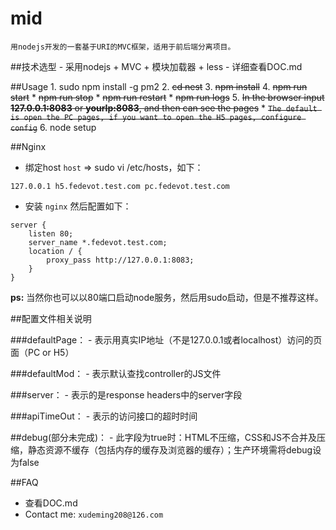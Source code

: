 # mid
	用nodejs开发的一套基于URI的MVC框架，适用于前后端分离项目。

##技术选型
	- 采用nodejs + MVC + 模块加载器 + less
	- 详细查看DOC.md


##Usage
	1. sudo npm install -g pm2
	2. ~~cd nest~~
	3. ~~npm install~~
	4. ~~npm run start~~
		* ~~npm run stop~~
		* ~~npm run restart~~
		* ~~npm run logs~~
	5. ~~In the browser input **127.0.0.1:8083** or **yourIp:8083**, and then can see the pages~~
	    * ~~`The default is open the PC pages, if you want to open the H5 pages, configure config`~~
	6. node setup

##Nginx
* 绑定host `host` => sudo vi /etc/hosts，如下：

```
127.0.0.1 h5.fedevot.test.com pc.fedevot.test.com
```
* 安装 `nginx` 然后配置如下：

```
server {
    listen 80;
    server_name *.fedevot.test.com;
    location / {
        proxy_pass http://127.0.0.1:8083;
    }
}
```

**ps:**
	当然你也可以以80端口启动node服务，然后用sudo启动，但是不推荐这样。

##配置文件相关说明

###defaultPage：
	- 表示用真实IP地址（不是127.0.0.1或者localhost）访问的页面（PC or H5）

###defaultMod：
	- 表示默认查找controller的JS文件

###server：
	- 表示的是response headers中的server字段

###apiTimeOut：
	- 表示的访问接口的超时时间

##debug(部分未完成)：
	- 此字段为true时：HTML不压缩，CSS和JS不合并及压缩，静态资源不缓存（包括内存的缓存及浏览器的缓存）；生产环境需将debug设为false

##FAQ
* 查看DOC.md
* Contact me: `xudeming208@126.com`
